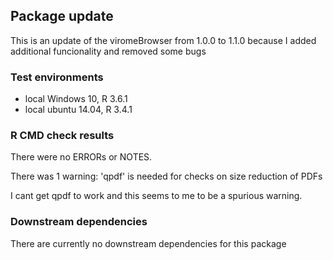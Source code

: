 ## Package update
This is an update of the viromeBrowser from 1.0.0 to 1.1.0 because I added additional funcionality and removed some bugs
  
### Test environments
* local Windows 10, R 3.6.1
* local ubuntu 14.04, R 3.4.1

### R CMD check results
There were no ERRORs or NOTES.

There was 1 warning:
'qpdf' is needed for checks on size reduction of PDFs

I cant get qpdf to work and this seems to me to be a spurious warning.


### Downstream dependencies
There are currently no downstream dependencies for this package